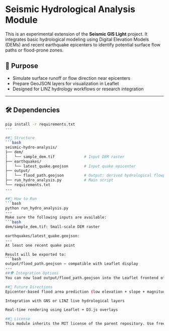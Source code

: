 # Seismic Hydrological Analysis Module

This is an experimental extension of the **Seismic GIS Light** project. It integrates basic hydrological modeling using Digital Elevation Models (DEMs) and recent earthquake epicenters to identify potential surface flow paths or flood-prone zones.

## 📌 Purpose

- Simulate surface runoff or flow direction near epicenters
- Prepare GeoJSON layers for visualization in Leaflet
- Designed for LINZ hydrology workflows or research integration

---

## 🛠️ Dependencies
```bash
pip install -r requirements.txt
---

##📁 Structure
```bash
seismic-hydro-analysis/
├── dem/
│   └── sample_dem.tif             # Input DEM raster
├── earthquakes/
│   └── latest_quake.geojson       # Input quake epicenter
├── output/
│   └── flood_path.geojson         # Output: derived hydrological flowpaths
├── run_hydro_analysis.py          # Main script
└── requirements.txt
---

##🚀 How to Run
```bash
python run_hydro_analysis.py
---
Make sure the following inputs are available:
```bash
dem/sample_dem.tif: Small-scale DEM raster

earthquakes/latest_quake.geojson:
---
At least one recent quake point

Result will be exported to:
```bash
output/flood_path.geojson — compatible with Leaflet display
---
##🌍 Integration Options
You can now load output/flood_path.geojson into the Leaflet frontend of seismic-gis-light, or publish the output via a REST API.

##🧠 Future Directions
Epicenter-based flood area prediction (low elevation + slope + magnitude)

Integration with GNS or LINZ live hydrological layers

Real-time rendering using Leaflet + D3.js overlays

##📝 License
This module inherits the MIT license of the parent repository. Use freely for academic, demo, and public mapping purposes.
